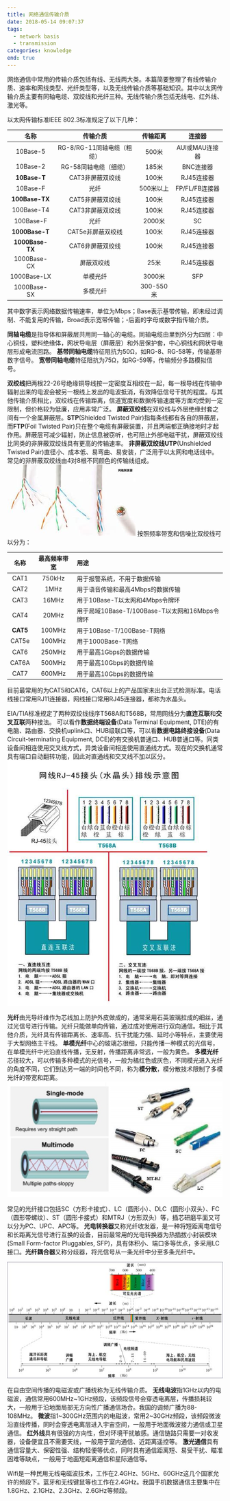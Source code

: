 ```yaml
---
title: 网络通信传输介质
date: 2018-05-14 09:07:37
tags:
  - network basis
  - transmission
categories: knowledge
end: true
---
```


网络通信中常用的传输介质包括有线、无线两大类。本篇简要整理了有线传输介质、速率和网线类型、光纤类型等，以及无线传输介质等基础知识。其中以太网传输介质主要有同轴电缆、双绞线和光纤三种。无线传输介质包括无线电、红外线、激光等。
<!--more-->
以太网传输标准IEEE 802.3标准规定了以下几种：

| 名称 | 传输介质 | 传输距离 | 连接器 |
| :--: | :-----: | :------: | :---: |
| 10Base-5 | RG-8/RG-11同轴电缆（粗缆） | 500米 | AUI或MAU连接器 |
| 10Base-2 | RG-58同轴电缆（细缆） | 185米 | BNC连接器 |
|**10Base-T**| CAT3非屏蔽双绞线 | 100米 | RJ45连接器 |
| 10Base-F | 光纤 | 500米以上 | FP/FL/FB连接器 |
|**100Base-TX**|CAT5非屏蔽双绞线 | 100米 | RJ45连接器 |
| 100Base-T4 | CAT3非屏蔽双绞线 | 100米 | RJ45连接器|
| 100Base-F | 光纤 | 2000米 | SC |
|**1000Base-T**| CAT5e非屏蔽双绞线 | 100米 | RJ45连接器 |
|**1000Base-TX**| CAT6非屏蔽双绞线 | 100米 | RJ45连接器 |
| 1000Base-CX | 屏蔽双绞线 | 25米 | RJ45连接器 |
| 1000Base-LX | 单模光纤 | 3000米 | SFP |
| 1000Base-SX | 多模光纤 | 300-550米 | |

其中数字表示网络数据传输速率，单位为Mbps；Base表示基带传输，即未经过调制、不能复用的传输，Broad表示宽带传输；-后面的字母或数字指传输介质。

**同轴电缆**是指导体和屏蔽层共用同一轴心的电缆。同轴电缆由里到外分为四层：中心铜线，塑料绝缘体，网状导电层（屏蔽层）和外层保护套，中心铜线和网状导电层形成电流回路。
**基带同轴电缆**特征阻抗为50Ω，如RG-8、RG-58等，传输基带数字信号。
**宽带同轴电缆**特征阻抗为75Ω，如RG-59等，传输频分多路模拟信号。

**双绞线**把两根22-26号绝缘铜导线按一定密度互相绞在一起，每一根导线在传输中辐射出来的电波会被另一根线上发出的电波抵消，有效降低信号干扰的程度。与其他传输介质相比，双绞线在传输距离，信道宽度和数据传输速度等方面均受到一定限制，但价格较为低廉，应用非常广泛。
**屏蔽双绞线**在双绞线与外层绝缘封套之间有一个金属屏蔽层。**STP**(Shielded Twisted Pair)指每条线都有各自的屏蔽层，而**FTP**(Foil Twisted Pair)只在整个电缆有屏蔽装置，并且两端都正确接地时才起作用。屏蔽层可减少辐射，防止信息被窃听，也可阻止外部电磁干扰，屏蔽双绞线比同类的非屏蔽双绞线具有更高的传输速率。
**非屏蔽双绞线UTP**(Unshielded Twisted Pair)直径小、成本低、易弯曲、易安装，广泛用于以太网和电话线中。常见的非屏蔽双绞线由4对8根不同颜色的传输线组成。
![twisted pair](know-networkmedia/twisted_pair.jpg)
按照频率带宽和信噪比双绞线可以分为：

| 名称 | 最高频率带宽 | 用途 | 
| :--: | :-----: | :------ | 
| CAT1 | 750kHz | 用于报警系统，不用于数据传输 |
| CAT2 | 1MHz | 用于语音传输和最高4Mbps的数据传输 |
| CAT3 | 16MHz | 用于10Base-T以太网和4Mbps令牌环 |
| CAT4 | 20MHz | 用于局域10Base-T/100Base-T以太网和16Mbps令牌环 |
| **CAT5** | 100MHz | 用于10Base-T/100Base-T网络 |
| CAT5e | 100MHz | 用于1000Base-T网络 |
| CAT6 | 250MHz | 用于最高1Gbps的数据传输 |
| CAT6A | 500MHz | 用于最高10Gbps的数据传输 |
| CAT7 | 600MHz | 用于最高10Gbps的数据传输 |

目前最常用的为CAT5和CAT6，CAT6以上的产品国家未出台正式检测标准。电话线接口常用RJ11连接器，网线接口常用RJ45连接器，都称为水晶头。

EIA/TIA标准规定了两种双绞线线序T568A和T568B，常用网线分为**直连互联**和**交叉互联**两种接法。
可以看作**数据终端设备**(Data Terminal Equipment, DTE)的有电脑、路由器、交换机uplink口、HUB级联口等，可以看**数据电路终接设备**(Data Circuit-terminating Equipment, DCE)的有交换机普通口、HUB普通口等。同类设备间相连使用交叉线方式，异类设备间相连使用直通线方式。现在的交换机通常具有端口自动翻转功能，因此对直通线和交叉线不加以区分。
![twisted pair](know-networkmedia/utp&stp.jpg)


**光纤**由光导纤维作为芯线加上防护外皮做成的，通常采用石英玻璃拉成的细丝，通过光信号进行传输。光纤只能做单向传输，通过成对使用进行双向通信。相比于其他介质，光纤具有传输距离长、速率高、抗干扰能力强、延时小等特点，主要使用于大型网络主干线。
**单模光纤**中心的玻璃芯很细，只能传播一种模式的光信号，在单模光纤中光沿直线传播，无反射，传播距离非常远，一般为黄色。
**多模光纤**芯径较大，可以传输多种模式的光信号，一般为橘红色或灰色，不同模光进入光纤的角度不同，它们到达另一端的时间也不同，称为**模分散**，模分散技术限制了多模光纤的带宽和距离。
![twisted pair](know-networkmedia/optical_fiber.JPG)

常见的光纤接口包括SC（方形卡接式）、LC（圆形小）、DLC（圆形小双头）、FC（圆形带螺纹）、ST（圆形卡接式）和MTRJ（方形双头）等，插芯研磨平面又可以分为PC、UPC、APC等。
**光电转换器**又称光纤收发器，是一种将短距离电信号和长距离光信号进行互换的设备，目前最常用的光电转换器为热插拔小封装模块(Small Form-factor Pluggables, SFP)，具有体积小、端口多等优点，多采用LC接口。**光纤耦合器**又称分歧器，将光信号从一条光纤中分至多条光纤中。


![spectrum](know-networkmedia/spectrum.jpg)

在自由空间传播的电磁波或广播统称为无线传输介质。
**无线电波**指1GHz以内的电磁波，通信常用600MHz~1GHz频段，该频段信号会穿透电离层，传播损耗较大，一般用于沿地面局部无方向性广播通信场合。我国的调频广播为88-108MHz。
**微波**指1~300GHz范围内的电磁波，常用2~30GHz频段，该频段微波沿直线传播，同时会穿透电离层进入宇宙空间，一般用于地面微波接力通信或卫星通信。
**红外线**具有很强的方向性，但对环境干扰敏感。通信链路只需要一对收发器，设备便宜且不需要天线，一般用于室内通信、近距离遥控等。
**激光通信**具有通信容量大、保密性强、结构轻便等优点，同时具有通信距离短、易受干扰、瞄准困难等缺点，一般用于地面短距离通信和星际通信等。

Wifi是一种民用无线电磁波技术，工作在2.4GHz、5GHz、60GHz这几个国家允许的频段下。蓝牙和无线键鼠等也工作在2.4GHz。我国手机数据通信主要集中在1.8GHz、2.1GHz、2.3GHz、2.6GHz等频段。